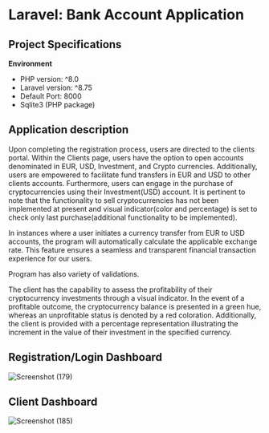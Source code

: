 # Laravel: Bank Account Application

## Project Specifications

**Environment**
- PHP version: ^8.0
- Laravel version: ^8.75
- Default Port: 8000
- Sqlite3 (PHP package)

## Application description


Upon completing the registration process, users are directed to the clients portal. Within the Clients page, users have the option to open accounts denominated in EUR, USD, Investment, and Crypto currencies. Additionally, users are empowered to facilitate fund transfers in EUR and USD to other clients accounts. Furthermore, users can engage in the purchase of cryptocurrencies using their Investment(USD) account. It is pertinent to note that the functionality to sell cryptocurrencies has not been implemented at present and visual indicator(color and percentage) is set to check only last purchase(additional functionality to be implemented).

In instances where a user initiates a currency transfer from EUR to USD accounts, the program will automatically calculate the applicable exchange rate. This feature ensures a seamless and transparent financial transaction experience for our users.

Program has also variety of validations.

The client has the capability to assess the profitability of their cryptocurrency investments through a visual indicator. In the event of a profitable outcome, the cryptocurrency balance is presented in a green hue, whereas an unprofitable status is denoted by a red coloration. Additionally, the client is provided with a percentage representation illustrating the increment in the value of their investment in the specified currency.

## Registration/Login Dashboard
![Screenshot (179)](https://github.com/arturs-ansons/BankAccount/assets/65274330/7b1d02b0-7fca-4b4c-a8b8-8ec06bd202c3)
</br>
## Client Dashboard 
![Screenshot (185)](https://github.com/arturs-ansons/BankAccount/assets/65274330/df9c291d-233c-47ea-90fb-77ae6f7901ca)


